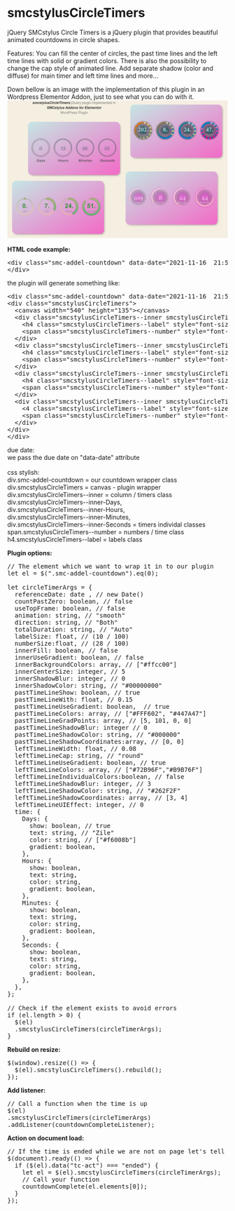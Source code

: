 # smcstylusCircleTimers
jQuery SMCstylus Circle Timers is a jQuery plugin that provides beautiful animated countdowns in circle shapes.

Features: You can fill the center of circles, the past time lines and the left time lines with solid or gradient colors. There is also the possibility to change the cap style of animated line. Add separate shadow (color and diffuse) for main timer and left time lines and more...

Down bellow is an image with the implementation of this plugin in an Wordpress Elementor Addon, just to see what you can do with it.
<a href="https://github.com/smcstylus/smcstylus-Addons-for-Elementor" title="SMCstylus Addons for Elementor">
  <img src="smcstylusCircleTimers.jpg" alt="smcstylusCircleTimers">
</a>

<b>HTML code example:</b>
<pre>
&lt;div class="smc-addel-countdown" data-date="2021-11-16  21:56:00">
&lt;/div>
</pre>
the plugin will generate something like:
<pre>
&lt;div class="smc-addel-countdown" data-date="2021-11-16  21:56:00" data-tc-id="805af5e3-a517-c3df-9bdd-c045b556c103" data-tc-act="running">
&lt;div class="smcstylusCircleTimers">
  &lt;canvas width="540" height="135">&lt;/canvas>
  &lt;div class="smcstylusCircleTimers--inner smcstylusCircleTimers--inner-Days" style="top: 47px; left: 0px; width: 135px;">
    &lt;h4 class="smcstylusCircleTimers--label" style="font-size: 14px;">Days&lt;/h4>
    &lt;span class="smcstylusCircleTimers--number" style="font-size: 36px;">101&lt;/span>
  &lt;/div>
  &lt;div class="smcstylusCircleTimers--inner smcstylusCircleTimers--inner-Hours" style="top: 47px; left: 135px; width: 135px;">
    &lt;h4 class="smcstylusCircleTimers--label" style="font-size: 14px;">Hours&lt;/h4>
    &lt;span class="smcstylusCircleTimers--number" style="font-size: 36px;">0&lt;/span>
  &lt;/div>
  &lt;div class="smcstylusCircleTimers--inner smcstylusCircleTimers--inner-Minutes" style="top: 47px; left: 270px; width: 135px;">
    &lt;h4 class="smcstylusCircleTimers--label" style="font-size: 14px;">Minutes&lt;/h4>
    &lt;span class="smcstylusCircleTimers--number" style="font-size: 36px;">9&lt;/span>
  &lt;/div>
  &lt;div class="smcstylusCircleTimers--inner smcstylusCircleTimers--inner-Seconds" style="top: 47px; left: 405px; width: 135px;">
    &lt;4 class="smcstylusCircleTimers--label" style="font-size: 14px;">Seconds&lt;/h4>
    &lt;span class="smcstylusCircleTimers--number" style="font-size: 36px;">29&lt;/span>
  &lt;/div>
&lt;/div>
&lt;/div>
</pre>
due date:<br>
we pass the due date on "data-date" attribute<br><br>
css stylish:<br>
div.smc-addel-countdown = our countdown wrapper class<br>
div.smcstylusCircleTimers = canvas - plugin wrapper<br>
div.smcstylusCircleTimers--inner = column / timers class<br>
div.smcstylusCircleTimers--inner-Days, <br>
div.smcstylusCircleTimers--inner-Hours, <br>
div.smcstylusCircleTimers--inner-Minutes, <br>
div.smcstylusCircleTimers--inner-Seconds = timers individal classes<br>
span.smcstylusCircleTimers--number = numbers / time class<br>
h4.smcstylusCircleTimers--label = labels class<br>

<b>Plugin options:</b>
<pre>
// The element which we want to wrap it in to our plugin
let el = $(".smc-addel-countdown").eq(0);

let circleTimerArgs = {
  referenceDate: date , // new Date()
  countPastZero: boolean, // false
  useTopFrame: boolean, // false
  animation: string, // "smooth"
  direction: string, // "Both"
  totalDuration: string, // "Auto"
  labelSize: float, // (10 / 100)
  numberSize:float, // (28 / 100)
  innerFill: boolean, // false
  innerUseGradient: boolean, // false
  innerBackgroundColors: array, // ["#ffcc00"]
  innerCenterSize: integer, // 5
  innerShadowBlur: integer, // 0
  innerShadowColor: string, // "#00000000"
  pastTimeLineShow: boolean, // true
  pastTimeLineWith: float, // 0.15
  pastTimeLineUseGradient: boolean,  // true
  pastTimeLineColors: array, // ["#FFF602", "#447A47"]
  pastTimeLineGradPoints: array, // [5, 101, 0, 0]
  pastTimeLineShadowBlur: integer // 0
  pastTimeLineShadowColor: string, // "#000000"
  pastTimeLineShadowCoordinates:array, // [0, 0]
  leftTimeLineWidth: float, // 0.08
  leftTimeLineCap: string, // "round" 
  leftTimeLineUseGradient: boolean, // true
  leftTimeLineColors: array, // ["#72B96F","#B9B76F"]
  leftTimeLineIndividualColors:boolean, // false
  leftTimeLineShadowBlur: integer, // 3
  leftTimeLineShadowColor: string, // "#262F2F"
  leftTimeLineShadowCoordinates: array, // [3, 4]
  leftTimeLineUIEffect: integer, // 0
  time: {
    Days: {
      show: boolean, // true
      text: string, // "Zile"
      color: string, // ["#f6008b"]
      gradient: boolean,
    },
    Hours: {
      show: boolean,
      text: string,
      color: string,
      gradient: boolean,
    },
    Minutes: {
      show: boolean,
      text: string,
      color: string,
      gradient: boolean,
    },
    Seconds: {
      show: boolean,
      text: string,
      color: string,
      gradient: boolean,
    },
  },
};

// Check if the element exists to avoid errors
if (el.length > 0) {
  $(el)
  .smcstylusCircleTimers(circleTimerArgs);
}
</pre>  

  <b>Rebuild on resize:</b>
<pre>
$(window).resize(() => {
  $(el).smcstylusCircleTimers().rebuild();
});
</pre>

  <b>Add listener:</b>
<pre>
// Call a function when the time is up
$(el)
.smcstylusCircleTimers(circleTimerArgs)
.addListener(countdownCompleteListener);       
</pre>

 <b>Action on document load:</b>
<pre>
// If the time is ended while we are not on page let's tell to plugin what to do 
$(document).ready(() => {
  if ($(el).data("tc-act") === "ended") {
    let el = $(el).smcstylusCircleTimers(circleTimerArgs);
    // Call your function
    countdownComplete(el.elements[0]);
  }
});
</pre>
            
